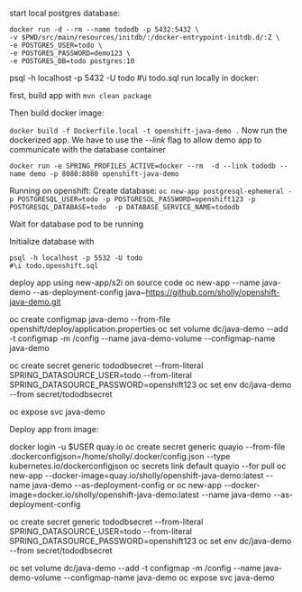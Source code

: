 start local postgres database: 

```
docker run -d --rm --name tododb -p 5432:5432 \
-v $PWD/src/main/resources/initdb/:/docker-entrypoint-initdb.d/:Z \
-e POSTGRES_USER=todo \
-e POSTGRES_PASSWORD=demo123 \
-e POSTGRES_DB=todo postgres:10
```
psql -h localhost -p 5432 -U todo
#\i todo.sql
run locally in docker: 

first, build app with
`mvn clean package`

Then build docker image:

`docker build -f Dockerfile.local -t openshift-java-demo .`
Now run the dockerized app.  We have to use the *--link* flag to allow demo app to communicate with the database container

`docker run -e SPRING_PROFILES_ACTIVE=docker --rm  -d --link tododb --name demo -p 8080:8080 openshift-java-demo`

Running on openshift:
Create database: 
`oc new-app postgresql-ephemeral -p POSTGRESQL_USER=todo -p POSTGRESQL_PASSWORD=openshift123 -p POSTGRESQL_DATABASE=todo  -p DATABASE_SERVICE_NAME=tododb`

Wait for database pod to be running

Initialize database with
```
psql -h localhost -p 5532 -U todo
#\i todo.openshift.sql
``` 

deploy app using new-app/s2i on source code
oc new-app --name java-demo --as-deployment-config java~https://github.com/sholly/openshift-java-demo.git

oc create configmap java-demo --from-file openshift/deploy/application.properties
oc set volume dc/java-demo --add -t configmap -m /config --name java-demo-volume --configmap-name java-demo

oc create secret generic tododbsecret --from-literal SPRING_DATASOURCE_USER=todo --from-literal SPRING_DATASOURCE_PASSWORD=openshift123
oc set env dc/java-demo  --from secret/tododbsecret

oc expose svc java-demo



Deploy app from image:

docker login -u $USER quay.io
oc create secret generic quayio --from-file  .dockerconfigjson=/home/sholly/.docker/config.json --type kubernetes.io/dockerconfigjson
oc secrets link default quayio --for pull
oc new-app --docker-image=quay.io/sholly/openshift-java-demo:latest --name java-demo --as-deployment-config
or
oc new-app --docker-image=docker.io/sholly/openshift-java-demo:latest --name java-demo --as-deployment-config

oc create secret generic tododbsecret --from-literal SPRING_DATASOURCE_USER=todo --from-literal SPRING_DATASOURCE_PASSWORD=openshift123
oc set env dc/java-demo  --from secret/tododbsecret

oc set volume dc/java-demo --add -t configmap -m /config --name java-demo-volume --configmap-name java-demo
oc expose svc java-demo 